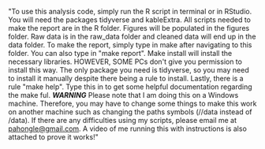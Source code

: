 "To use this analysis code, simply run the R script in terminal or in RStudio. You will need the packages tidyverse and kableExtra. All scripts needed to make the report are in the R folder. Figures will be populated in the figures folder. Raw data is in the raw_data folder and cleaned data will end up in the data folder. To make the report, simply type in make after navigating to this folder. You can also type in "make report". Make install will install the necessary libraries. HOWEVER, SOME PCs don't give you permission to install this way. The only package you need is tidyverse, so you may need to install it manually despite there being a rule to install. Lastly, there is a rule "make help". Type this in to get some helpful documentation regarding the make ful. ***WARNING*** Please note that I am doing this on a Windows machine. Therefore, you may have to change some things to make this work on another machine such as changing the paths symbols (//data instead of /data). If there are any difficulties using my scripts, please email me at pahongle@gmail.com. A video of me running this with instructions is also attached to prove it works!" 
